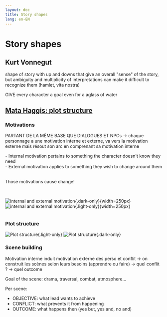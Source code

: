 ```yaml
---
layout: doc
title: Story shapes
lang: en-EN
---
```


# Story shapes

## Kurt Vonnegut


shape of story with up and downs that give an overall "sense" of the story, but ambiguity and multiplicity of interpretations can make it difficult to recognize them (hamlet, vita nostra) 

GIVE every character a goal even for a aglass of water 

## [Mata Haggis: plot structure](https://youtu.be/8fXE-E1hjKk)

### Motivations

PARTANT DE LA MÊME BASE QUE DIALOGUES ET NPCs
-> chaque personnage a une motivation interne et externe, va vers la motivation externe mais résout son arc en comprenant sa motivation interne 

<div class="row">
  <div class="column">
  - <span class="color">Internal motivation</span> pertains to something the character doesn't know they need <br>
  - <span class="color">External motivation</span> applies to something they wish to change around them
<br>
<br>

  Those motivations cause <span class="highlight">change</span>! <br> <br>
  
  </div>
  <div class="column">


![internal and external motivation](/internalExternalMotivationsDark.png){.dark-only}{width=250px}
![internal and external motivation](/internalExternalMotivationsLight.png){.light-only}{width=250px}

</div>
</div>

### Plot structure

<div class="center">

![Plot structure](/enPlotStructureLight.png){.light-only}
![Plot structure](/enPlotStructureDark.png){.dark-only}

</div>

### Scene building



Motivation interne induit motivation externe des perso et conflit -> on construit les scènes selon leurs besoins (apprendre ou faire) -> quel conflit ? -> quel outcome 

Goal of the scene: drama, traversal, combat, atmosphere…

Per scene:
- OBJECTIVE: what lead wants to achieve
- CONFLICT: what prevents it from happening
- OUTCOME: what happens then (yes but, yes and, no and)

